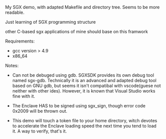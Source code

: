 My SGX demo, with adapted Makefile and directory tree. Seems to be more readable.

Just learning of SGX programming structure

other C-based sgx applications of mine should base on this framwork

Requirements:

* gcc version > 4.9
* x86_64

Notes:

* Can not be debuged using gdb. SGXSDK provides its own debug tool named sgx-gdb. Technically it is an advanced and adapted debug tool based on GNU gdb, but seems it isn't compatibal with vscode(guese not neither with other ides). However, it is known that Visual Studio works fine with it.

* The Enclave HAS to be signed using sgx_sign, though error code 0x2009 will be thrown out.

* This demo will touch a token file to your home directory, witch devotes to accelerate the Enclave loading speed the next time you tend to load it. A way to verify, that's it.